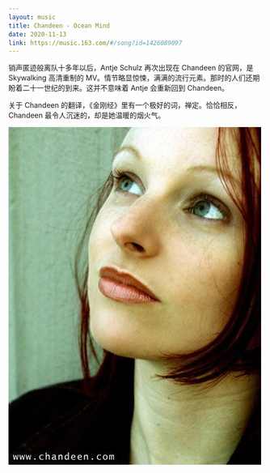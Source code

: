 ```yaml
---
layout: music
title: Chandeen - Ocean Mind
date: 2020-11-13
link: https://music.163.com/#/song?id=1426089097
---
```


销声匿迹般离队十多年以后，Antje Schulz 再次出现在 Chandeen 的官网，是 Skywalking 高清重制的 MV。情节略显惊悚，满满的流行元素。那时的人们还期盼着二十一世纪的到来。这并不意味着 Antje 会重新回到 Chandeen。

关于 Chandeen 的翻译，《金刚经》里有一个极好的词，禅定。恰恰相反，Chandeen 最令人沉迷的，却是她温暖的烟火气。

![Chandeen - Antje Schulz](images/chandeen-antje-schulz-1.jpg)
